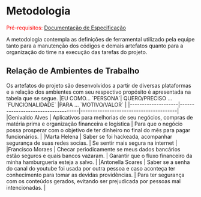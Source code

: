 
# Metodologia

<span style="color:red">Pré-requisitos: <a href="2-Especificação do Projeto.md"> Documentação de Especificação</a></span>

<p>A metodologia contempla as definições de ferramental utilizado pela equipe tanto para a manutenção dos códigos e demais artefatos quanto para a organização do time na execução das tarefas do projeto.</p>

<h2>Relação de Ambientes de Trabalho</h2>
<p> Os artefatos do projeto são desenvolvidos a partir de diversas plataformas e a relação dos ambientes com seu respectivo propósito é apresentada na tabela que se segue.
 |EU COMO... `PERSONA`| QUERO/PRECISO ... `FUNCIONALIDADE` |PARA ... `MOTIVO/VALOR`                 |
|--------------------|------------------------------------|----------------------------------------|
|Genivaldo Alves | Aplicativos para melhorias de seu negócios, compras de matéria prima e organização financeira e logística        | Para que o negócio possa prosperar com o objetivo de ter  dinheiro no final do mês para pagar funcionários.          |
|Marta Helena | Saber se foi hackeada, acompanhar segurança de suas redes socias.       | Se sentir mais segura na internet             |
|Francisco Moraes | Checar periodicamente se meus dados bancários estão seguros e quais bancos vazaram.          | Garantir que o fluxo financeiro da minha hamburgueria esteja a salvo.               |
|Antonella Soares | Saber se a senha do canal do youtube foi usada por outra pessoa e caso aconteça ter conhecimento para tomar as devidas providências.           | Para ter segurança com os conteúdos gerados, evitando ser prejudicada por pessoas mal intencionadas.           |
